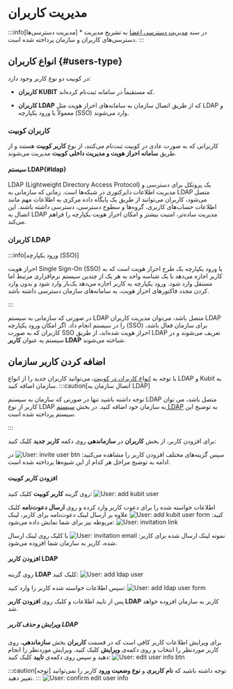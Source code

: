 # مدیریت کاربران

:::info[مدیریت دسترسی‌ها] \* در سند [مدیریت دسترسی اعضا](iam) به تشریح مدیریت دسترسی‌های کاربران و سازمان پرداخته شده است.
:::

## انواع کاربران {#users-type}

در کوبیت دو نوع کاربر وجود دارد:

- **کاربران KUBIT** که مستقیماً در سامانه ثبت‌نام کرده‌اند.

- **کاربران LDAP** که از طریق اتصال سازمان به سامانه‌های احراز هویت مثل LDAP و معمولاً با ورود یکپارچه (SSO) وارد می‌شوند.

### کاربران کوبیت

کاربرانی که به صورت عادی در کوبیت ثبت‌نام می‌کنند، از نوع **کاربر کوبیت** هستند و از طریق **سامانه احراز هویت و مدیریت داخلی کوبیت** مدیریت می‌شوند.

#### سیستم LDAP{#ldap}

LDAP (Lightweight Directory Access Protocol) یک پروتکل برای دسترسی و مدیریت اطلاعات دایرکتوری در شبکه‌ها است. زمانی که سازمانی به LDAP متصل می‌شود، کاربران می‌توانند از طریق یک پایگاه داده مرکزی به اطلاعات مهم مانند اطلاعات حساب‌های کاربری، گروه‌ها و سطوح دسترسی، دسترسی داشته باشند. این اتصال به LDAP مدیریت ساده‌تر، امنیت بیشتر و امکان احراز هویت یکپارچه را فراهم می‌کند.

### کاربران LDAP

:::info[ورود یکپارچه (SSO)]

احراز هویت Single Sign-On (SSO) یا ورود یکپارچه یک طرح احراز هویت است که به کاربر اجازه می‌دهد با یک شناسه واحد به هر یک از چندین سیستم نرم‌افزاری مرتبط اما مستقل وارد شود. ورود یکپارچه به کاربر اجازه می‌دهد یک‌بار وارد شود و بدون وارد کردن مجدد فاکتورهای احراز هویت، به سامانه‌های سازمان دسترسی داشته باشد.

:::

در صورتی که سازمانی به سیستم LDAP متصل باشد، می‌توان مدیریت کاربران LDAP را در سیستم انجام داد. اگر امکان ورود یکپارچه (SSO) برای سازمان فعال باشد، کاربران که به صورت SSO احراز هویت شده‌اند، از طریق LDAP تعریف می‌شوند و در سیستم به عنوان **کاربر LDAP** شناخته می‌شوند.

## اضافه کردن کاربر سازمان

با توجه به [انواع کاربران در کوبیت](../#users-type)، می‌توانید کاربران جدید را از انواع LDAP و Kubit به سازمان اضافه کنید.
:::caution[اتصال سازمان به LDAP]

توجه داشته باشید تنها در صورتی که سازمان به سیستم LDAP متصل باشد، می توان کاربر از نوع LDAP به سازمان خود اضافه کنید. در بخش [سیستم LDAP](../#ldap) به توضیح این سیستم پرداخته شده است.

:::

برای افزودن کاربر، از بخش **کاربران** در **سازماندهی** روی دکمه **کاربر جدید** کلیک کنید:

سپس گزینه‌های مختلف افزودن کاربر را مشاهده می‌کنید:
![User: invite user btn](img/invite-user-btns.png)
در ادامه به توضیح مراحل هر کدام از این شیوه‌ها پرداخته شده است.

#### افزودن کاربر کوبیت

روی گزینه **کاربر کوبیت** کلیک کنید:
![User: add kubit user](img/add-kubit-user.png)

اطلاعات خواسته شده را برای دعوت کاربر وارد کرده و روی **ارسال دعوت‌نامه** کلیک کنید:
![User: add kubit user form](img/add-kubit-user-form.png)
علاوه بر ارسال لینک دعوت‌نامه برای کاربر، لینک مربوطه نیز برای شما نمایش داده می‌شود:
![User: invitation link](img/invitation-link.png)

نمونه لینک ارسال شده برای کاربر:
![User: invitation email](img/invitation-email.png)
با کلیک روی لینک ارسال شده، کاربر به سازمان شما افزوده می‌شود.

#### افزودن کاربر LDAP

روی گزینه **LDAP** کلیک کنید:
![User: add ldap user](img/add-ldap-user.png)

سپس اطلاعات خواسته شده کاربر را وارد کنید:
![User: add ldap user form](img/add-ldap-user-form.png)

پس از تایید اطلاعات و کلیک روی **افزودن کاربر LDAP** کاربر به سازمان افزوده خواهد شد.

##### ویرایش و حذف کاربر LDAP

برای ویرایش اطلاعات کاربر کافی است که در قسمت **کاربران** بخش **سازماندهی**، روی کاربر موردنظر را انتخاب و روی دکمه‌ی **ویرایش** کلیک کنید. ویرایش موردنظر را انجام دهید و سپس روی دکمه‌ی **تایید** کلیک کنید:
![User: edit user info btn](img/edit-user-info-btn.png)

:::caution[توجه]
توجه داشته باشید که **نام کاربری** و **نوع وضعیت ورود** کاربر را نمی‌توانید تغییر دهید.
:::
![User: confirm edit user info](img/confirm-edit-user-info.png)
